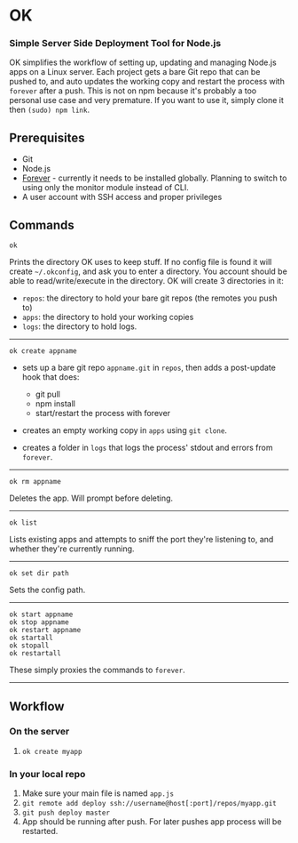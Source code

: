 # OK

### Simple Server Side Deployment Tool for Node.js

OK simplifies the workflow of setting up, updating and managing Node.js apps on a Linux server. Each project gets a bare Git repo that can be pushed to, and auto updates the working copy and restart the process with `forever` after a push. This is not on npm because it's probably a too personal use case and very premature. If you want to use it, simply clone it then `(sudo) npm link`.

## Prerequisites

- Git
- Node.js
- [Forever](https://github.com/nodejitsu/forever) - currently it needs to be installed globally. Planning to switch to using only the monitor module instead of CLI.
- A user account with SSH access and proper privileges

## Commands

```
ok
```

Prints the directory OK uses to keep stuff. If no config file is found it will create `~/.okconfig`, and ask you to enter a directory. You account should be able to read/write/execute in the directory. OK will create 3 directories in it:

- `repos`: the directory to hold your bare git repos (the remotes you push to)
- `apps`: the directory to hold your working copies
- `logs`: the directory to hold logs.

---

```
ok create appname
```

- sets up a bare git repo `appname.git` in `repos`, then adds a post-update hook that does:

    - git pull
    - npm install
    - start/restart the process with forever

- creates an empty working copy in `apps` using `git clone`.
- creates a folder in `logs` that logs the process' stdout and errors from `forever`.

---

```
ok rm appname
```

Deletes the app. Will prompt before deleting.

---

```
ok list
```

Lists existing apps and attempts to sniff the port they're listening to, and whether they're currently running.

---

```
ok set dir path
```

Sets the config path.

---

```
ok start appname
ok stop appname
ok restart appname
ok startall
ok stopall
ok restartall
```

These simply proxies the commands to `forever`.

---

## Workflow

### On the server

1. `ok create myapp`

### In your local repo

1. Make sure your main file is named `app.js`
2. `git remote add deploy ssh://username@host[:port]/repos/myapp.git`
3. `git push deploy master`
4. App should be running after push. For later pushes app process will be restarted.